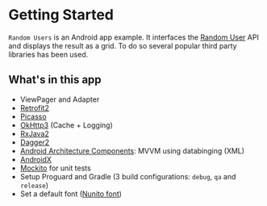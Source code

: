 # Getting Started

`Random Users` is an Android app example.
It interfaces the [Random User](https://randomuser.me/) API and displays the result as a grid.
To do so several popular third party libraries has been used.

## What's in this app
  * ViewPager and Adapter
  * [Retrofit2](https://square.github.io/retrofit/)
  * [Picasso](http://square.github.io/picasso/)
  * [OkHttp3](http://square.github.io/okhttp/) (Cache + Logging)
  * [RxJava2](https://github.com/ReactiveX/RxJava)
  * [Dagger2](https://google.github.io/dagger/)
  * [Android Architecture Components](https://developer.android.com/topic/libraries/architecture/): MVVM using databinging (XML)
  * [AndroidX](https://developer.android.com/jetpack/androidx/)
  * [Mockito](https://github.com/mockito/mockito) for unit tests
  * Setup Proguard and Gradle (3 build configurations: `debug`, `qa` and `release`)
  * Set a default font ([Nunito font](https://fonts.google.com/specimen/Nunito))
